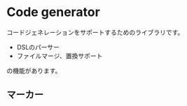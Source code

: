 # Code generator

コードジェネレーションをサポートするためのライブラリです。

* DSLのパーサー
* ファイルマージ、置換サポート

の機能があります。



## マーカー







